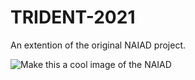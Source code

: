 # TRIDENT-2021
An extention of the original NAIAD project.

![Make this a cool image of the NAIAD](image/link/here.jpg)
